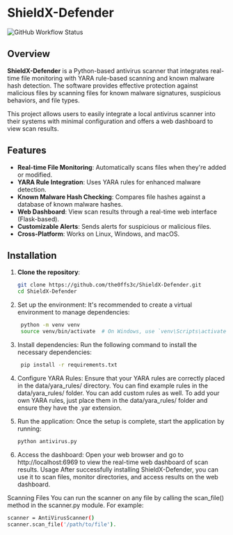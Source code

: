 # ShieldX-Defender

![GitHub Workflow Status](https://img.shields.io/github/workflow/status/the0ffs3c/ShieldX-Defender/CI)

## Overview

**ShieldX-Defender** is a Python-based antivirus scanner that integrates real-time file monitoring with YARA rule-based scanning and known malware hash detection. The software provides effective protection against malicious files by scanning files for known malware signatures, suspicious behaviors, and file types. 

This project allows users to easily integrate a local antivirus scanner into their systems with minimal configuration and offers a web dashboard to view scan results.

## Features

- **Real-time File Monitoring**: Automatically scans files when they're added or modified.
- **YARA Rule Integration**: Uses YARA rules for enhanced malware detection.
- **Known Malware Hash Checking**: Compares file hashes against a database of known malware hashes.
- **Web Dashboard**: View scan results through a real-time web interface (Flask-based).
- **Customizable Alerts**: Sends alerts for suspicious or malicious files.
- **Cross-Platform**: Works on Linux, Windows, and macOS.

## Installation

1. **Clone the repository**:
   ```bash
   git clone https://github.com/the0ffs3c/ShieldX-Defender.git
   cd ShieldX-Defender
2. Set up the environment:
It's recommended to create a virtual environment to manage dependencies:
   ```bash
    python -m venv venv
    source venv/bin/activate  # On Windows, use `venv\Scripts\activate`
3. Install dependencies:
Run the following command to install the necessary dependencies:
    ```bash 
     pip install -r requirements.txt

4. Configure YARA Rules:
Ensure that your YARA rules are correctly placed in the data/yara_rules/ directory. You can find example rules in the data/yara_rules/ folder. You can add custom rules as well. To add your own YARA rules, just place them in the data/yara_rules/ folder and ensure they have the .yar extension.

5. Run the application:
Once the setup is complete, start the application by running:
   ```bash
   python antivirus.py
6. Access the dashboard:
Open your web browser and go to http://localhost:6969 to view the real-time web dashboard of scan results.
Usage
After successfully installing ShieldX-Defender, you can use it to scan files, monitor directories, and access results on the web dashboard.

Scanning Files
You can run the scanner on any file by calling the scan_file() method in the scanner.py module. For example:
   ```bash
   scanner = AntiVirusScanner()
   scanner.scan_file('/path/to/file').





